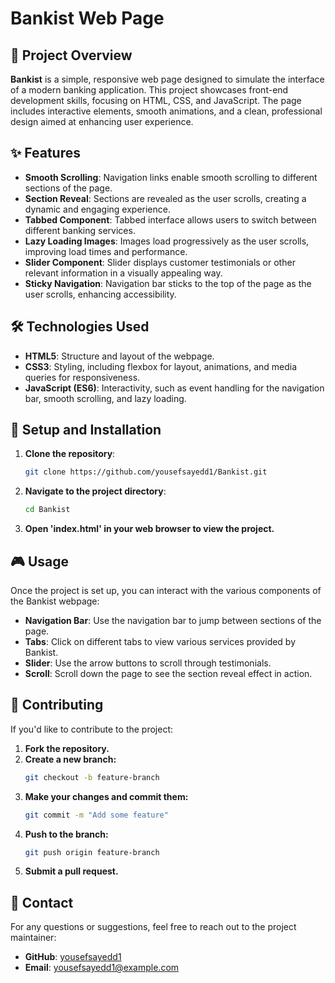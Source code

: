 # Bankist Web Page

## 📄 Project Overview

**Bankist** is a simple, responsive web page designed to simulate the interface of a modern banking application. This project showcases front-end development skills, focusing on HTML, CSS, and JavaScript. The page includes interactive elements, smooth animations, and a clean, professional design aimed at enhancing user experience.

## ✨ Features

- **Smooth Scrolling**: Navigation links enable smooth scrolling to different sections of the page.
- **Section Reveal**: Sections are revealed as the user scrolls, creating a dynamic and engaging experience.
- **Tabbed Component**: Tabbed interface allows users to switch between different banking services.
- **Lazy Loading Images**: Images load progressively as the user scrolls, improving load times and performance.
- **Slider Component**: Slider displays customer testimonials or other relevant information in a visually appealing way.
- **Sticky Navigation**: Navigation bar sticks to the top of the page as the user scrolls, enhancing accessibility.

## 🛠️ Technologies Used

- **HTML5**: Structure and layout of the webpage.
- **CSS3**: Styling, including flexbox for layout, animations, and media queries for responsiveness.
- **JavaScript (ES6)**: Interactivity, such as event handling for the navigation bar, smooth scrolling, and lazy loading.

## 🚀 Setup and Installation

1. **Clone the repository**:
   ```bash
   git clone https://github.com/yousefsayedd1/Bankist.git
2. **Navigate to the project directory**:
   ```bash
   cd Bankist
3. **Open 'index.html' in your web browser to view the project.**

## 🎮 Usage

Once the project is set up, you can interact with the various components of the Bankist webpage:

- **Navigation Bar**: Use the navigation bar to jump between sections of the page.
- **Tabs**: Click on different tabs to view various services provided by Bankist.
- **Slider**: Use the arrow buttons to scroll through testimonials.
- **Scroll**: Scroll down the page to see the section reveal effect in action.

## 🤝 Contributing

If you'd like to contribute to the project:

1. **Fork the repository.**
2. **Create a new branch:**
   ```bash
   git checkout -b feature-branch
3. **Make your changes and commit them:**
   ```bash
   git commit -m "Add some feature"
4. **Push to the branch:**
   ```bash
   git push origin feature-branch
5. **Submit a pull request.**

## 📧 Contact

For any questions or suggestions, feel free to reach out to the project maintainer:

- **GitHub**: [yousefsayedd1](https://github.com/yousefsayedd1)
- **Email**: [yousefsayedd1@example.com](mailto:yousefsayedd1@example.com)

